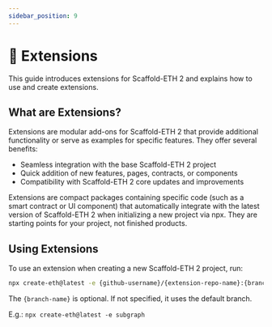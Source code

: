 ```yaml
---
sidebar_position: 9
---
```


# 🔌 Extensions

This guide introduces extensions for Scaffold-ETH 2 and explains how to use and create extensions.

## What are Extensions?

Extensions are modular add-ons for Scaffold-ETH 2 that provide additional functionality or serve as examples for specific features. They offer several benefits:

- Seamless integration with the base Scaffold-ETH 2 project
- Quick addition of new features, pages, contracts, or components
- Compatibility with Scaffold-ETH 2 core updates and improvements

Extensions are compact packages containing specific code (such as a smart contract or UI component) that automatically integrate with the latest version of Scaffold-ETH 2 when initializing a new project via npx. They are starting points for your project, not finished products.

## Using Extensions

To use an extension when creating a new Scaffold-ETH 2 project, run:

```bash
npx create-eth@latest -e {github-username}/{extension-repo-name}:{branch-name}
```

The `{branch-name}` is optional. If not specified, it uses the default branch.

E.g.: `npx create-eth@latest -e subgraph`
